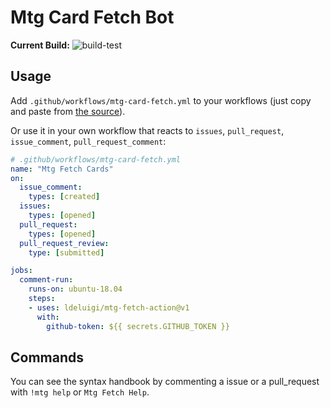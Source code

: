 # Mtg Card Fetch Bot

**Current Build:** ![build-test](https://github.com/ldeluigi/mtg-fetch-action/workflows/build-test/badge.svg)

## Usage

Add `.github/workflows/mtg-card-fetch.yml` to your workflows (just copy and paste from [the source](https://raw.githubusercontent.com/ldeluigi/mtg-fetch-action/master/.github/workflows/mtg-card-fetch.yml)).

Or use it in your own workflow that reacts to `issues`, `pull_request`, `issue_comment`, `pull_request_comment`:
```yaml
# .github/workflows/mtg-card-fetch.yml
name: "Mtg Fetch Cards"
on:
  issue_comment:
    types: [created]
  issues:
    types: [opened]
  pull_request:
    types: [opened]
  pull_request_review:
    type: [submitted]

jobs:
  comment-run:
    runs-on: ubuntu-18.04
    steps:
    - uses: ldeluigi/mtg-fetch-action@v1
      with:
        github-token: ${{ secrets.GITHUB_TOKEN }}
```


## Commands

You can see the syntax handbook by commenting a issue or a pull_request with `!mtg help` or `Mtg Fetch Help`.
